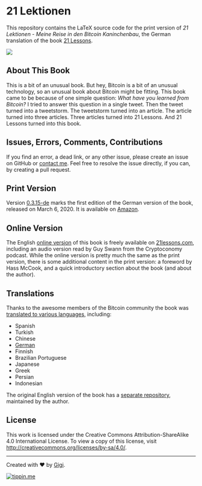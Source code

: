 # 21 Lektionen

This repository contains the LaTeX source code for the print version of *21
Lektionen - Meine Reise in den Bitcoin Kaninchenbau*, the German translation of
the book [21 Lessons](https://github.com/dergigi/21lessons-book).

![](https://raw.githubusercontent.com/dergigi/21-lessons-book-de/master/assets/mockup-de-transparent.png)

## About This Book

This is a bit of an unusual book. But hey, Bitcoin is a bit of an unusual
technology, so an unusual book about Bitcoin might be fitting. This book came to
be because of one simple question: *What have you learned from Bitcoin?* I tried
to answer this question in a single tweet. Then the tweet turned into a
tweetstorm. The tweetstorm turned into an article. The article turned into three
articles. Three articles turned into 21 Lessons. And 21 Lessons turned into this
book.

## Issues, Errors, Comments, Contributions

If you find an error, a dead link, or any other issue, please create an issue on
GitHub or [contact me](https://dergigi.com/contact). Feel free to resolve the
issue directly, if you can, by creating a pull request.

## Print Version

Version
[0.3.15-de](https://github.com/dergigi/21-lessons-book-de/releases/tag/0.3.15-de)
marks the first edition of the German version of the book, released on March 6,
2020. It is available on [Amazon](https://amzn.to/2VZXe2o).

## Online Version

The English [online version](https://github.com/21-lessons/21-lessons.github.io)
of this book is freely available on [21lessons.com](https://21lessons.com),
including an audio version read by Guy Swann from the Cryptoconomy podcast.
While the online version is pretty much the same as the print version, there is
some additional content in the print version: a foreword by Hass McCook, and a
quick introductory section about the book (and about the author).

## Translations

Thanks to the awesome members of the Bitcoin community the book was [translated
to various languages](https://21lessons.com/translations), including:

* Spanish
* Turkish
* Chinese
* [German](https://amzn.to/2VZXe2o)
* Finnish
* Brazilian Portuguese
* Japanese
* Greek
* Persian
* Indonesian

The original English version of the book has a [separate
repository](https://github.com/21-lessons/21lessons-book), maintained by the
author.

## License

This work is licensed under the Creative Commons Attribution-ShareAlike 4.0
International License. To view a copy of this license, visit
http://creativecommons.org/licenses/by-sa/4.0/.

---

Created with :heart: by [Gigi](https://dergigi.com/support/).

[![tippin.me](https://badgen.net/badge/%E2%9A%A1%EF%B8%8Ftippin.me/@dergigi/F0918E)](https://tippin.me/@dergigi)
